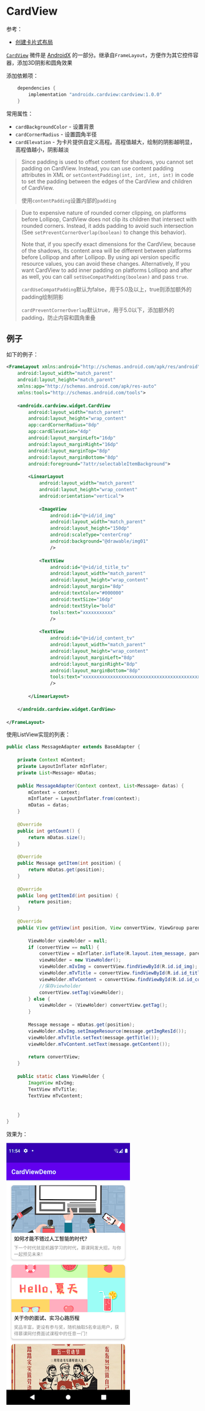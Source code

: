 # CardView

参考：

+ [创建卡片式布局](https://developer.android.com/guide/topics/ui/layout/cardview?hl=zh-cn)

[`CardView`](https://developer.android.com/guide/topics/ui/layout/"/reference/androidx/cardview/widget/CardView.html"?hl=zh-cn) 微件是 [AndroidX](https://developer.android.com/jetpack/androidx?hl=zh-cn) 的一部分。继承自`FrameLayout`，方便作为其它控件容器，添加3D阴影和圆角效果

添加依赖项：

```groovy
    dependencies {
        implementation "androidx.cardview:cardview:1.0.0"
    }
```

常用属性：

+ `cardBackgroundColor` - 设置背景
+ `cardCornerRadius` - 设置圆角半径
+ `cardElevation` - 为卡片提供自定义高程。高程值越大，绘制的阴影越明显，高程值越小，阴影越淡

> Since padding is used to offset content for shadows, you cannot set padding on CardView. Instead, you can use content padding attributes in XML or `setContentPadding(int, int, int, int)` in code to set the padding between the edges of the CardView and children of CardView.
>
> 使用`contentPadding`设置内部的`padding`

> Due to expensive nature of rounded corner clipping, on platforms before Lollipop, CardView does not clip its children that intersect with rounded corners. Instead, it adds padding to avoid such intersection (See `setPreventCornerOverlap(boolean)` to change this behavior).
>
> Note that, if you specify exact dimensions for the CardView, because of the shadows, its content area will be different between platforms before Lollipop and after Lollipop. By using api version specific resource values, you can avoid these changes. Alternatively, If you want CardView to add inner padding on platforms Lollipop and after as well, you can call `setUseCompatPadding(boolean)` and pass `true`.
>
> `cardUseCompatPadding`默认为false，用于5.0及以上，true则添加额外的padding绘制阴影
>
> `cardPreventCornerOverlap`默认true，用于5.0以下，添加额外的padding，防止内容和圆角重叠



## 例子

如下的例子：

```xml
<FrameLayout xmlns:android="http://schemas.android.com/apk/res/android"
    android:layout_width="match_parent"
    android:layout_height="match_parent"
    xmlns:app="http://schemas.android.com/apk/res-auto"
    xmlns:tools="http://schemas.android.com/tools">

    <androidx.cardview.widget.CardView
        android:layout_width="match_parent"
        android:layout_height="wrap_content"
        app:cardCornerRadius="8dp"
        app:cardElevation="4dp"
        android:layout_marginLeft="16dp"
        android:layout_marginRight="16dp"
        android:layout_marginTop="8dp"
        android:layout_marginBottom="8dp"
        android:foreground="?attr/selectableItemBackground">

        <LinearLayout
            android:layout_width="match_parent"
            android:layout_height="wrap_content"
            android:orientation="vertical">

            <ImageView
                android:id="@+id/id_img"
                android:layout_width="match_parent"
                android:layout_height="150dp"
                android:scaleType="centerCrop"
                android:background="@drawable/img01"
                />

            <TextView
                android:id="@+id/id_title_tv"
                android:layout_width="match_parent"
                android:layout_height="wrap_content"
                android:layout_margin="8dp"
                android:textColor="#000000"
                android:textSize="16dp"
                android:textStyle="bold"
                tools:text="xxxxxxxxxxx"
                />

            <TextView
                android:id="@+id/id_content_tv"
                android:layout_width="match_parent"
                android:layout_height="wrap_content"
                android:layout_marginLeft="8dp"
                android:layout_marginRight="8dp"
                android:layout_marginBottom="8dp"
                tools:text="xxxxxxxxxxxxxxxxxxxxxxxxxxxxxxxxxxxxxxxxxxxxxxxxxxxxxx"
                />

        </LinearLayout>

    </androidx.cardview.widget.CardView>

</FrameLayout>
```



使用ListView实现的列表：

```java
public class MessageAdapter extends BaseAdapter {

    private Context mContext;
    private LayoutInflater mInflater;
    private List<Message> mDatas;

    public MessageAdapter(Context context, List<Message> datas) {
        mContext = context;
        mInflater = LayoutInflater.from(context);
        mDatas = datas;
    }

    @Override
    public int getCount() {
        return mDatas.size();
    }

    @Override
    public Message getItem(int position) {
        return mDatas.get(position);
    }

    @Override
    public long getItemId(int position) {
        return position;
    }

    @Override
    public View getView(int position, View convertView, ViewGroup parent) {

        ViewHolder viewHolder = null;
        if (convertView == null) {
            convertView = mInflater.inflate(R.layout.item_message, parent, false);
            viewHolder = new ViewHolder();
            viewHolder.mIvImg = convertView.findViewById(R.id.id_img);
            viewHolder.mTvTitle = convertView.findViewById(R.id.id_title_tv);
            viewHolder.mTvContent = convertView.findViewById(R.id.id_content_tv);
            //保存viewholder
            convertView.setTag(viewHolder);
        } else {
            viewHolder = (ViewHolder) convertView.getTag();
        }

        Message message = mDatas.get(position);
        viewHolder.mIvImg.setImageResource(message.getImgResId());
        viewHolder.mTvTitle.setText(message.getTitle());
        viewHolder.mTvContent.setText(message.getContent());

        return convertView;
    }

    public static class ViewHolder {
        ImageView mIvImg;
        TextView mTvTitle;
        TextView mTvContent;


    }
}

```



效果为：

![007](https://github.com/winfredzen/Android-Basic/blob/master/UI/images/007.png)

























